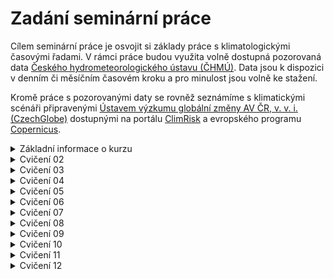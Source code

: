 # Zadání seminární práce
Cílem seminární práce je osvojit si základy práce s klimatologickými časovými řadami. V rámci práce budou využita volně dostupná pozorovaná data [Českého hydrometeorologického ústavu (ČHMÚ)](https://www.chmi.cz/). Data jsou k dispozici v denním či měsíčním časovém kroku a pro minulost jsou volně ke stažení.

Kromě práce s pozorovanými daty se rovněž seznámíme s klimatickými scénáři připravenými [Ústavem výzkumu globální změny AV ČR, v. v. i. (CzechGlobe)](https://www.czechglobe.cz/cs/) dostupnými na portálu [ClimRisk](https://www.climrisk.cz/) a evropského programu [Copernicus](https://www.copernicus.eu/en).

<details markdown="1">
<summary> Základní informace o kurzu </summary>

# Základní informace
- Můj kontaktní email je monika.hlavsova@mendelu.cz, najdete mě v kanceláři N5064 po předchozí domluvě
- Kontakt pro seminární práci z fenologie je Ing. Petra Dížková (dizkova.p@czechglobe.cz)
- Na každé cvičení potřebuju notebook, MS Excel s dokončenou prací z minulého cvičení

## Jak dostanu zápočet
- Splním 3 úkoly:
  - Seminární práce z fenologie (MUSÍM SE REGISTROVAT [TADY](http://www.fenofaze.cz/extranet/cs/sign/up-student/))
  - Seminární práce z klimatologie
  - Docházka (max 2 absence)   

## Co potřebuji pro práci ve cvičení
- Wi-Fi - ideálně EDUROAM ([ZDE najdu jak se připojit](https://eduroam.mendelu.cz/25350-navody-k-instalaci))
- MS Excel ([ZDE najdu jak ho získám](https://tech.mendelu.cz/25346-instalace-baliku-microsoft))

## Co mám dělat když něco nevím nebo nestíhám?
  - Ptám se na cvičení
  - Ptám se spolužáků
  - Ptám se Googlu nebo AI

</details>

<details markdown="1">
<summary> Cvičení 02 </summary>

# Cvičení 02 (02.10.2025) - Zadání seminární práce z klimatologie, získání dat

- Cílem cvičení je vybrat si stanici se kterou budu v rámci semestru pracovat a získat výchozí data pro další práci
- __Na konci cvičení mám MS Excel soubor s měsíčními daty pro průměrné teploty vzduchu a sumy srážek pro mojí vybranou stanici__

## DŮLEŽITÉ ODKAZY ##
- Mapa stanic Českého hydrometeorologického ústavu: [Mapa stanic ZDE](https://www.chmi.cz/files/portal/docs/poboc/OS/stanice/ShowStations_CZ.html)
- Metadatový soubor pro vyhledání identifikátoru stanic: [Metadata ZDE](https://opendata.chmi.cz/meteorology/climate/historical_csv/metadata/meta1.csv)
- Datový repozitář ČHMÚ: [Datový repozitář ZDE](https://opendata.chmi.cz/meteorology/climate/historical_csv/data/)

## Postup získání dat ##

1. Pro práci ve cvičení a na seminární práci vytvořím nový MS Excel soubor, který pojmenuju jako __PrijmeniJmeno_AgroMeteo.xlsx__ (uložím si ho, vím kde je, budu ho potřebovat každé cvičení)

2. Na mapě stanic vyberu stanici [Mapa stanic ZDE](https://www.chmi.cz/files/portal/docs/poboc/OS/stanice/ShowStations_CZ.html)
     - 2.1 V legendě vyberu stanice podle legendy (zakliknu T a SRA a hledám stanici kde se obě veličiny sledují)
     - 2.2 Každý student ve skupině si vybere jinou stanici
     - 2.3 Zapamatuji (opíšu si) z mapy ID stanice (např. B2KUCH01) a jméno
     - 2.4 nevybírám si následující stanice (nedostatečná data)
          - _Žamberk_, _Třebařov_, _Ústí nad Orlicí_, _Jičín_, _Libice nad Doubravou_ 

3. Stáhnu si z odkazu soubor s metadaty o stanicích [Metadata ZDE](https://opendata.chmi.cz/meteorology/climate/historical_csv/metadata/meta1.csv)
     - 3.1 Otevřu metadatový soubor v MS Excel
     - 3.2 Vyhledám svoji vybranou stanici pomocí jména či ID stanice
     - 3.3 Ověřím že stanice měří kontinuálně od roku 1961, pokud ne, raději zvolím jinou
     - 3.4 Poznačím si interní kód stanice (sloupec A "WSI")
     - 3.5 Poznačím si souřadnice stanice (sloupce F "GEOGR1" a G "GEOGR2") a nadmořskou výšku (sloupec H "ELEVATION")

4. Vrátím se na stránky datového repozitáře [Datový repozitář ZDE](https://opendata.chmi.cz/meteorology/climate/historical_csv/data/)
     - 4.1 Volím složku __monthly__
     - 4.2 Budeme pracovat se dvěma složkami - __temperature__ a __precipitation__ (postup bude stejný, začneme teplotou)
     - 4.3 Nyní využiji svůj interní kód stanice (_viz. bod 3.4_) a pomocí něj vyhledám příslušné soubory (__CTRL+F__)
     - 4.4 Zajímá nás pouze soubor označený "T" (Nezajímá nás: TMA, TMI, TMInoc, TPM) a ten stáhneme
     - 4.5 Zopakuji postup získání dat pro srážky
   
5. Příprava vstupních dat
     - 5.1 Otevřu stažený CSV soubor v MS Excel 
     - 5.2 Rozdělíme data do sloupců (POZOR NA HODNOTY! - Podívám se do sloupce "VALUE" jestli tam nevidím žádné římské číslice - Excel možná bude převádět vaše čísla na datumy, pokud jo, zavřu soubor a nejdříve upravím data dle bodu "Úprava dat" na konci zadání)
     - 5.3 U teploty nezapomenu vyfiltrovat pouze průměrné hodnoty ("AVG" - sloupce E a F): výsledkem jsou měsíční hodnoty průměrné teploty vzduchu ve všech letech dostupných pro moji stanici
     - 5.4 Data ze sloupců C ("YEAR"), D ("MONTH") a G ("VALUE") zkopíruji do připraveného Excelu (viz __Krok 1__) na první list
     - 5.5 Sloupec "VALUE" přejmenuji na TAVG
     - 5.6 Zopakuji postup pro srážky (hodnota "SUM" ze sloupce F "MDFUNCTION")

6. Bonus
     - 6.1 Z dat srážek a průměrných denních teplot si vytvořím jednoduchý spojnicový graf a podívám se na průběh hodnot v čase

Úprava dat (návod pro Windows):
- 1: najdu si pomocí průzkumníku souborů stažená data ve formátu csv
- 2: Pravým tlačítkem myši otevřu na souboru kontextovou nabídku a zvolím "Otevřít v aplikaci poznámkový blok"
- 3: Data se otevřou v poznámkovém bloku
- 4: Zmáčknu současně klávesy __CTRL__ a __H__ a otevře si mi nabídka "Najít a nahradit"
- 5: Nejdříve nahradím všechny symboly čárky (,) za symboly středník (;) a dám "Nahradit vše" (Všechny čárky v souboru by měly nyní být změněny na středníky
- 6: Pak opakuji postup a nahradím všechny symboly tečky (.) za symboly čárky (,)
- 7: Uložím soubor (klávesová zkratka __CTRL__ a __S__) a otevřu ho  aplikaci MS Excel - nyní by už mělo být vše v pořádku a pokračuju filtrováním dat (bod 5.3)

## Další zdroje:
  - (OS Windows) Klávesové zkratky a mapa znaků pro českou klávesnici: [ZDE](http://www.ceskaklavesnice.cz/zkratky) 
</details>

<details markdown="1">
<summary> Cvičení 03 </summary>
# Cvičení 03 (09.10.2025) - Radiace a teplota
- Cílem cvičení je vysvětlit si základní terminologii k tématu solární radiace, pochopení vztahu radiace a teploty vzduchu a otestovat si možnosti získání dat z jiných zdrojů než je ČHMÚ
- __Na konci cvičení mám MS Excel soubor s novým listem kde srovnáme měsíční hodnoty solární radiace a teplot pro naši vybranou stanici__
  
## DŮLEŽITÉ ODKAZY ##
- Data pro radiaci: [Data k získání ZDE](https://ads.atmosphere.copernicus.eu/datasets/cams-solar-radiation-timeseries?tab=overview)

## Postup práce ve cvičení ##

1. Ve svém MS Excel souboru __PrijmeniJmeno_AgroMeteo.xlsx__ vytvořím nový list a pojmenuji ho TeplotaRadiace
 - 1.1 Do prvních 3 sloupců na novém listu nakopíruji data ze sloupců obsahujících __rok, měsíc a hodnoty teploty vzduchu__ z listu s daty pro teplotu
 - 1.2 Nechám si pouze hodnoty pro rok 2004-2024 a zbytek mohu z tohoto listu smazat (__pozor, nesmažte si hodnoty z originálních dat teploty, které máte na listu _Teplota___)

2. Získám data pro solární radiaci ze služby Copernicus
 - 2.1 Na stránkách Copernicus [Data k získání ZDE](https://ads.atmosphere.copernicus.eu/datasets/cams-solar-radiation-timeseries?tab=overview) vyberu záložku __Download__ (MUSÍM SE REGISTROVAT)
 - 2.2 Vyplním formulář pro získání dat s pomocí následující nápovědy
 - 2.3 U výběru __Sky type__ volím __Both cloud-free and actual weather conditions__
 - 2.4 Zadám souřadnice mojí stanice (pokud jsem si minule neopsal souřadnice, najdu si je pomocí mapy.cz). Na mapě mohu zkontrolovat že jsem souřadnice zadal správně a poloha puntíku cca odpovídá poloze mojí stanice
 - 2.5 Zadám nadmořskou výšku mojí stanice
 - 2.6 Jako rozpětí datumů zvolím __2004-01-01 až 2024-12-31__
 - 2.7 U výběru __Time step__ volím __1 month__
 - 2.8 U výběru __Time reference__ volím __True solar time__
 - 2.9 U výběru __Data format__ volím __CSV__
 - 2.10 Potvrdím potřebné souhlasy a požádám o data - budeme pár minut čekat než se pro nás data vygenerují a pak si je stáhneme

3. Práce se staženými daty solární radiace
 - 3.1 Stažený soubor otevřeme v programu MS EXCEL, pomocí kombinace kláves __CTRL__ a __H__ (nebo nástroje __Najít a nahradit__) najdeme čárky a nahradíme je středníky (;), dále nahradíme tečky za čárky
 - 3.2 Použijeme trik s rozdělením dat do sloupců (Vyberu sloupec _A_ a na kartě _Data_ zvolím _Text do sloupců_), kde máme středník jako oddělovač
 - 3.3 Prozkoumáme hlavičky souboru a co v nich vše můžeme vidět za informace
 - 3.4 Pro další postup budeme pracovat s hodnotami __Globální radiace__ označená jako __GHI__
 - 3.5 Vybereme hodnoty ze sloupce __GHI__ a __Observation period__ a nakopírujeme je na náš připravený list TeplotaRadiace v MS Excel (Zkontroluji jestli maají data stejný začátek a konec v čase a případně to upravím tak, aby měla)

4. Porovnání dat měsíčních teplot a sum globální radiace
 - 4.1 Pro snadné vizuální porovnání hodnot vytvoříme spojnicový graf průběhu obou veličin v čase, na kterém si zároveň vyzkoušíme tvorbu kompletního grafu se všemi náležitostmi  
 - 4.2 Na listu TeplotaRadiace vybereme data pro měsíční teploty a globální radiaci
 - 4.3 Vložíme spojnicový graf (Karta __Vložit__)
 - 4.4 Rozdělíme naše dvě veličiny na dvě osy - pomocí kontextové nabídky grafu vyberu __Změnit type grafu__ a vyberu z nabídky __Kombinovaný__
 - 4.5 Obě veličiny chceme zobrazit jako spojnicový graf, na sekundární osu přesuneme globální radiaci
 - 4.6 Kompletní graf je čitelný a obsahuje minimálně: Název, Legendu, Popisky os včetně jednotek, Uvedený zdroj/zdroje dat
</details>
  
<details markdown="1">
<summary> Cvičení 04 </summary>
# Cvičení 04 (16.10.2025) - Srovnání průměrných měsíčních teplot za dvě normálová období
- Cílem cvičení je vytvořit grafy průměrných měsíčních teplot pro dva třicetileté klimatické normály a porovnat hodnoty v těchto obdobích
- __Na konci cvičení mám MS Excel soubor s novým listem NormalyTeploty, kde srovnáme data průměrných teplot vzduchu v jednotlivých měsících v rámci dvou klimatických normálů 1961-1990 and 1991-2020, včetně grafického zobrazení__

## Postup práce ve cvičení ##
1. Ve svém MS Excel souboru __PrijmeniJmeno_AgroMeteo.xlsx__ vytvořím nový list a pojmenuji ho __NormalyTeploty__
   
2. Příprava dat a vytvoření kontingenční tabulky - teplota vzduchu
 - 2.1 Na nový list __NormalyTeploty__ nakopíruji data z listu __Teplota__, vyberu pouze časové úseky 1961-1990 a 1991 až 2020. Hodnoty pro první normál (rok, měsíc, teploty) nakopíruju od sloupce __A__, hodnoty pro druhý normál (rok, měsíc, teploty) od sloupce __E__
 - 2.2 Pokud mi chybí záhlaví (pojmenování sloupců) tak ho u obou normálů doplním
 - 2.3 Nyní vložíme tzv. kontingenční graf a kontingenční tabulku. Na záložce __Vložit__ vybereme __Kontingenční graf__ a následně možnost __Kontingenční graf a kontingenční tabulka__ (Na MacOS stačí jen __Kontingenční graf__ a pak už rovnou zadávám oblast dat)
 - 2.3 V nabídce __Vybrat tabulku nebo oblast__ vybereme sloupce __A, B, C (data normálu 1961-1990)__ a potvrdíme výběr
 - 2.4 Měla by se objevit plátna pro kontingenční tabulku a kontingenční graf (zatím prázdná)
 - 2.5 V nabídce __Pole kontingenčního grafu__ přeneseme (drag and drop) položku __Měsíc__ (nebo odpovídající název vašeho sloupce s označením měsíce) do boxu __Osa kategorie__
 - 2.6 Stejným způsobem přeneseme položku __Teplota__ do boxu __Hodnoty__
 - 2.7 U boxu __Hodnoty__ změníme v nabídce __Nastavení polí hodnot...__ funkci na __Průměr__ a potvrdíme
 - 2.8 Prohlédnu si vygenerovaný graf a vizuálně zhodnotím jestli dává smysl (např. jaké hodnoty jsou na osách X, Y, jestli vidím předpokládaný roční průběh teploty v jednotlivých měsících atd.). Pokud je vše OK, samotný graf můžu smazat.
 - 2.9 hodnoty z vygenerované kontingenční tabulky vyberu a pomocí __Vložit hodnoty__ je nakopíruju na volné místo na listu (doporučuju sloupec __I__). Původní kontingenční tabulku smažu
 - 2.10 Postup tvorby kontingenční tabulky zopakujeme pro druhé normálové období

3. Vytvoření jednoho spojnicového grafu pro porovnání obou normálových období
 - 3.1 Po vytvoření obou kontingenčních tabulek pro období 1961-1990 a 1991-2020 budeme zobrazovat obě řady měsíčních průměrných teplot v jednom spojnicovém grafu
 - 3.2 Vybereme vstupní data a pomocí __Vložit__, __Spojnicový graf__ vložíme graf který dále upravíme do podoby kompletního grafu
 - Přidáme název, popisy os, zdroj vstupních dat, jednotky, upravíme legendu tak aby byla čitelná

## Otázky k interpretaci dat ##
1. Jaké pozorujete rozdíly a změny mezi dvěma srovnávanými obdobími
2. Které měsíce se oteplují nejvíce a které nejméně?
3. Jaké mohou tyto změny mít dopady v krajině v jednotlivých ročních obdobích?
4. Jak se liší roční teploty ve dvou srovnávaných obdobích
</details>
  
<details markdown="1"> 
<summary> Cvičení 05 </summary>
# Cvičení 05 (23.10.2025) - Změna klimatu - získání dat budoucího vývoje klimatu z portálu ClimRisk, teplotní gradient
- Cílem cvičení je prověřit předpokládaný budoucí vývoj klimatu pro naši stanici a jejich srovnání s daty získanými z historických měření ČHMÚ
- __Na konci cvičení mám MS Excel soubor s novým listem BudouciKlima kde srovnáme průměrné měsíční hodnoty normálových období 1961-1990 a 1991-2020 se získanými daty budoucího vývoje klimatu__
  
## DŮLEŽITÉ ODKAZY ##
- Tabulky podnebí: [ZDE](https://www.intersucho.cz/admin/1/files.browse/file/83/?fid=11) 
- Data budoucího vývoje klimatu: [Dostupná na portálu ClimRisk](https://www.climrisk.cz/)

## Postup práce ve cvičení ##
1. Příprava pracovního Excelu

2. Popsání klimatického teplotního gradientu s pomocí Tabulek podnebí
- 2.0 Otevřu si Tabulky podnebí buď [ZDE](https://www.intersucho.cz/admin/1/files.browse/file/83/?fid=11) nebo si vezmu papírovou kopii
- 2.1 Pomocí mapy vyberu 10 stanic s rozdílnými výškami
- 2.2 Opíšu nadmořské výšky
- 2.2 Opíšu průměrné roční teploty (Tabulka 1)
- V MS Excel vytvořím bodový graf
- Zobrazím spojnici trendu
- Vysvětlíme míru teplotního gradientu pomocí funkce trendu
  
3. Získání měsíčních dat z portálu ClimRisk
- 3.1 Otevřu portál [ClimRisk](https://www.climrisk.cz/)
- 3.2 Vyberu __Česká Republika__
- 3.3 V pravém menu vybereme jako parametr možnost __Průměrná teplota vzduchu__
- 3.4 V horním menu stránky vyberu položku __Stahování dat__ a vyplníme formulář pro stažení hodnot
- 3.5 Oblast: Česká republika, Podoblast: Okres ve kterém se nachází moje stanice, Region: Katastrální území mojí stanice (většinou stejné jako název obce)
- 3.6 V nabídce Agregace vyberte všechny měsíce (leden-prosinec) a také rok
- 3.7 V nabídce Klimatická projekce vyberte období __2035 (2021-2050)__ a __2065 (2051-2080)__
- 3.8 V nabídce Scénář vyberte některou z možností __SSP126, SSP245, SSP370 nebo SSP585__
- 3.9 V nabídce Klimatická charakteristika vyberte __Průměrná teplota vzduchu__ a  __Srážkový úhrn__
- 3.10 V nabídce email zadejte vaši mailovou adresu a nechte si zaslat data

4. Získání ročních dat pro všechny časové agregace z portálu ClimRisk
- 4.1 Otevřu portál [ClimRisk](https://www.climrisk.cz/)
- 4.2 Vyberu __Česká Republika__
- 4.3 V pravém menu vybereme jako parametr možnost __Průměrná teplota vzduchu__
- 4.4 V horním menu stránky vyberu položku __Stahování dat__ a vyplníme formulář pro stažení hodnot
- 4.5 Oblast: Česká republika, Podoblast: Okres ve kterém se nachází moje stanice, Region: Katastrální území mojí stanice (většinou stejné jako název obce)
- 4.6 V nabídce Agregace vyberte pouze rok
- 4.7 V nabídce Klimatická projekce vyberte __všechny dostupná období__
- 4.8 V nabídce Scénář vyberte některou z možností __SSP126, SSP245, SSP370 nebo SSP585__
- 4.9 V nabídce Klimatická charakteristika vyberte __Průměrná teplota vzduchu__ a  __Srážkový úhrn__
- 4.10 V nabídce email zadejte vaši mailovou adresu a nechte si zaslat data
  
4. Práce se staženými daty a tvorba grafů
- 4.1 

   
</details>
  
<details markdown="1">
<summary> Cvičení 06 </summary>
# Cvičení 06 (30.10.2025) - Dotazy k seminární práci z fenologie, ukončení fenologických pozorování, doplnění k předcházejícím cvičením
</details>
  
<details markdown="1">
<summary> Cvičení 07 </summary>
# Cvičení 07 (06.11.2025) - Charakteristické dny
</details>
  
<details markdown="1">
<summary> Cvičení 08 </summary>
# Cvičení 08 (13.11.2025) - Vlhkost vzduchu a výpar
</details>
  
<details markdown="1">
<summary> Cvičení 09 </summary>
# Cvičení 09 (20.11.2025) - Srážky
</details>
  
<details markdown="1">
<summary> Cvičení 10 </summary>
# Cvičení 10 (27.11.2025) - Sucho
</details>
  
<details markdown="1">
<summary> Cvičení 11 </summary>
# Cvičení 11 (04.12.2025) - Tlak a vítr
</details>
  
<details markdown="1">
<summary> Cvičení 12 </summary>
# Cvičení 12 (11.12.2025) - Kontrola seminárních prací a zápočty
</details>


